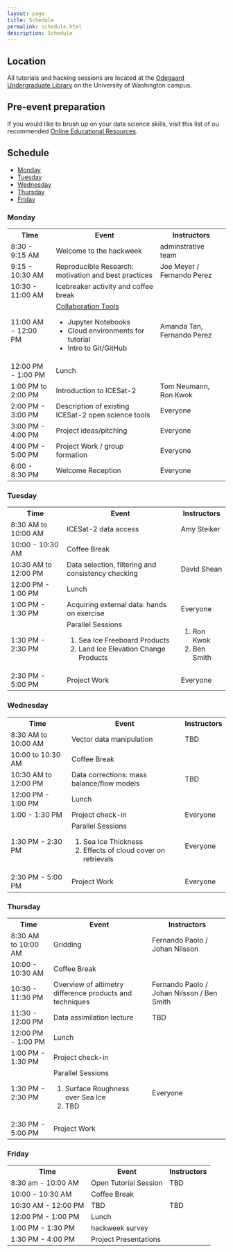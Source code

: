 ```yaml
---
layout: page
title: Schedule
permalink: schedule.html
description: Schedule
---
```


## Location

All tutorials and hacking sessions are located at the <a href="https://www.google.com/maps/place/Odegaard+Undergraduate+Library/@47.6564842,-122.3125576,17z/data=!3m1!4b1!4m5!3m4!1s0x549014f329bffff7:0x6efe7422cf2f2f93!8m2!3d47.6564806!4d-122.3103636">Odegaard Undergraduate Library</a> on the University of Washington campus.

## Pre-event preparation

<!--
Please work through this <a href ="https://geohackweek.github.io/preliminary/">Preliminary tutorial</a> in advance of geohackweek!
-->

If you would like to brush up on your data science skills, visit this list of ou recommended <a href="https://github.com/uwescience/Online-Educational-Resources"> Online Educational Resources</a>.

## Schedule

- [Monday](#monday)
- [Tuesday](#tuesday)
- [Wednesday](#wednesday)
- [Thursday](#thursday)
- [Friday](#friday)

### Monday

<table>
<tbody>
<tr>
<th>Time</th>
<th>Event</th>
<th>Instructors</th>
</tr>

<tr>
<td>8:30 - 9:15 AM</td>
<td>Welcome to the hackweek</td>
<td>adminstrative team </td>
</tr>

<tr>
<td>9:15 - 10:30 AM </td>
<td>Reproducible Research: motivation and best practices</td>
<td> Joe Meyer / Fernando Perez </td>
</tr>

<tr>
<td>10:30 - 11:00 AM</td>
<td>Icebreaker activity and coffee break</td>
<td></td>
</tr>

<tr>
<td> 11:00 AM - 12:00 PM</td>
<td><a href="https://geohackweek.github.io/datasharing/">Collaboration Tools</a>
<ul>
    <li>Jupyter Notebooks</li>
    <li>Cloud environments for tutorial</li>
    <li>Intro to Git/GitHub</li>
</ul>
</td>
<td>Amanda Tan, Fernando Perez</td>
</tr>

<tr>
<td>12:00 PM - 1:00 PM</td>
<td>Lunch</td>
<td></td>
</tr>

<tr>
<td>1:00 PM to 2:00 PM</td>
<td> Introduction to ICESat-2</td>
<td>Tom Neumann, Ron Kwok</td>
</tr>

<tr>
<td>2:00 PM - 3:00 PM</td>
<td>Description of existing ICESat-2 open science tools</td>
<td>Everyone</td>
</tr>

<tr>
<td>3:00 PM - 4:00 PM </td>
<td>Project ideas/pitching</td>
<td>Everyone</td>
</tr>

<tr>
<td>4:00 PM - 5:00 PM</td>
<td>Project Work / group formation </td>
<td>Everyone</td>
</tr>

<tr>
<td>6:00 - 8:30 PM</td>
<td>Welcome Reception</td>
<td>Everyone</td>
</tr>

</tbody>
</table>

### Tuesday

<table>
<tbody>
<tr>
<th>Time</th>
<th>Event</th>
<th>Instructors</th>
</tr>

<tr>
<td>8:30 AM to 10:00 AM</td>
<td>ICESat-2 data access</td>
<td>Amy Steiker</td>
</tr>

<tr>
<td>10:00 - 10:30 AM</td>
<td>Coffee Break</td>
<td></td>
</tr>

<tr>
<td>10:30 AM to 12:00 PM</td>
<td>Data selection, filtering and consistency checking</td>
<td>David Shean</td>
</tr>

<tr>
<td>12:00 PM - 1:00 PM</td>
<td>Lunch</td>
<td></td>
</tr>

<tr>
<td>1:00 PM - 1:30 PM</td>
<td>Acquiring external data: hands on exercise</td>
<td>Everyone</td>
</tr>


<tr>
<td>1:30 PM - 2:30 PM</td>
<td>Parallel Sessions
<ol>
<li>Sea Ice Freeboard Products</li>
<li>Land Ice Elevation Change Products</li>
</ol>
</td>
<td><ol>
<li>Ron Kwok</li>
<li>Ben Smith</li>
</ol>
</td>
</tr>

<tr>
<td>2:30 PM - 5:00 PM</td>
<td>Project Work</td>
<td>Everyone</td>
</tr>

</tbody>

</table>

### Wednesday

<table>
<tbody>
<tr>
<th>Time</th>
<th>Event</th>
<th>Instructors</th>
</tr>

<tr>
<td> 8:30 AM to 10:00 AM</td>
<td> Vector data manipulation </td>
<td> TBD  </td>
</tr>

<tr>
<td>10:00 to 10:30 AM</td>
<td>Coffee Break</td>
<td></td>
</tr>

<tr> 
<td> 10:30 AM to 12:00 PM </td>
<td>Data corrections: mass balance/flow models</td>
<td>TBD</td>
</tr>

<tr>
<td>12:00 PM - 1:00 PM</td>
<td>Lunch</td>
<td></td>
</tr>

<tr>
<td>1:00 - 1:30 PM</td>
<td>Project check-in  </td>
<td> Everyone </td>
</tr>

<tr>
<td>1:30 PM - 2:30 PM</td>
<td>Parallel Sessions
<ol>
<li>Sea Ice Thickness</li>
<li>Effects of cloud cover on retrievals</li>
</ol>
</td>
<td>Everyone</td>
</tr>

<tr>
<td>2:30 PM - 5:00 PM</td>
<td>Project Work</td>
<td>Everyone</td>
</tr>

</tbody>
</table>

### Thursday

<table>
<tbody>
<tr>
<th>Time</th>
<th>Event</th>
<th>Instructors</th>
</tr>

<tr>
<td>8:30 AM to 10:00 AM</td>
<td>Gridding</td>
<td>Fernando Paolo / Johan Nilsson</td>
</tr>

<tr>
<td>10:00 - 10:30 AM</td>
<td>Coffee Break</td>
<td></td>
</tr>

<tr>
<td>10:30 - 11:30 PM</td>
<td>Overview of altimetry difference products and techniques</td>
<td>Fernando Paolo / Johan Nilsson / Ben Smith </td>
</tr>

<tr>
<td>11:30 - 12:00 PM</td>
<td>Data assimilation lecture</td>
<td>TBD</td>
</tr>

<tr>
<td>12:00 PM - 1:00 PM</td>
<td>Lunch</td>
<td></td>
</tr>

<tr>
<td>1:00 PM - 1:30 PM</td>
<td>Project check-in</td>
<td></td>
</tr>

<tr>
<td>1:30 PM - 2:30 PM</td>
<td>Parallel Sessions
<ol>
<li>Surface Roughness over Sea Ice</li>
<li>TBD</li>
</ol>
</td>
<td>Everyone</td>
</tr>

<tr>
<td> 2:30 PM - 5:00 PM</td>
<td>Project Work</td>
<td> </td>
</tr>

</tbody>
</table>

### Friday

<table>
<tbody>
<tr>
<th>Time</th>
<th>Event</th>
<th>Instructors</th>
</tr>

<tr>
<td>8:30 am - 10:00 AM </td>
<td>Open Tutorial Session</td>
<td>TBD</td>
</tr>

<tr>
<td>10:00 - 10:30 AM</td>
<td>Coffee Break</td>
<td></td>
</tr>

<tr>
<td>10:30 AM - 12:00 PM </td>
<td>TBD</td>
<td> TBD </td>
</tr>

<tr>
<td>12:00 PM - 1:00 PM</td>
<td>Lunch</td>
<td></td>
</tr>

<tr>
<td>1:00 PM - 1:30 PM</td>
<td>hackweek survey</td>
<td></td>
</tr>

<tr>
<td>1:30 PM - 4:00 PM</td>
<td>Project Presentations</td>
<td></td>
</tr>

</tbody>
</table>


